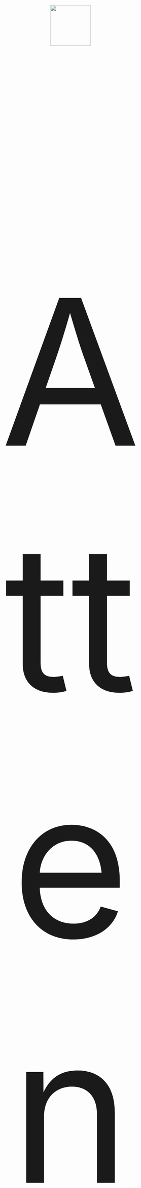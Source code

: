 
<p align="center">
  <img width="128" height="128" src="https://github.com/user-attachments/assets/066628c4-1148-4d18-8bb3-acde1bd24958">
  <p style="font-size: 40rem;" align="center">Attentia</p> 
</p>

### About
Attentia is designed to help today's generation to maintain or improve a healthy attention span that can get deteriorated from doom scrolling and excessive social media usage. This is achived through the numerous high quality apps that have gone through extensive research by our researcher with highly scientific experiments that prove the effectiveness of the games and exercises that are available. Using ground breaking teachnology to engineer this app(idk where im going with this anymore i just wanted to use 'ground breaking technology')
